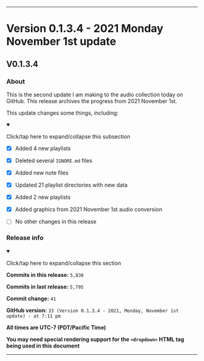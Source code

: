 ***

# Version 0.1.3.4 - 2021 Monday November 1st update

## V0.1.3.4

### About

This is the second update I am making to the audio collection today on GitHub. This release archives the progress from 2021 November 1st.

This update changes some things, including:

<details open><summary><p>Click/tap here to expand/collapse this subsection</p></summary>

- [x] Added 4 new playlists

- [x] Deleted several `IGNORE.md` files

- [x] Added new note files

- [x] Updated 21 playlist directories with new data

- [x] Added 2 new playlists

- [x] Added graphics from 2021 November 1st audio conversion

- [ ] No other changes in this release

</details>

### Release info

<details open><summary><p>Click/tap here to expand/collapse this section</p></summary>

**Commits in this release:** `5,836`

**Commits in last release:** `5,795`

**Commit change:** `41`

**GitHub version:** `33 (Version 0.1.3.4 - 2021, Monday, November 1st update) - at 7:11 pm`

**All times are UTC-7 (PDT/Pacific Time)**

**You may need special rendering support for the `<dropdown>` HTML tag being used in this document**

</details>

***
